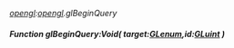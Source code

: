 _[opengl](../../modules/opengl/opengl-module.md):[opengl](../../modules/opengl/opengl-module.md).glBeginQuery_
##### Function glBeginQuery:Void( target:[GLenum](../../modules/opengl/opengl-glenum.md),id:[GLuint](../../modules/opengl/opengl-gluint.md) )
